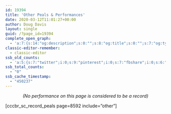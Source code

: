 ```yaml
---
id: 19394
title: 'Other Peals & Performances'
date: 2020-03-12T11:01:27+00:00
author: Doug Davis
layout: single
guid: /?page_id=19394
complete_open_graph:
  - 'a:7:{s:14:"og:description";s:0:"";s:8:"og:title";s:0:"";s:7:"og:type";s:0:"";s:12:"twitter:card";s:7:"summary";s:15:"twitter:creator";s:0:"";s:19:"twitter:description";s:0:"";s:8:"og:image";s:0:"";}'
classic-editor-remember:
  - classic-editor
ssb_old_counts:
  - 'a:5:{s:7:"twitter";i:0;s:9:"pinterest";i:0;s:7:"fbshare";i:0;s:6:"reddit";i:0;s:6:"tumblr";N;}'
ssb_total_counts:
  - "0"
ssb_cache_timestamp:
  - "450237"
---
```

<p style="text-align: center;">
  <em>(No performance on this page is considered to be a record)</em>
</p>

[cccbr\_sc\_record_peals page=8592 include=&#8221;other&#8221;]
